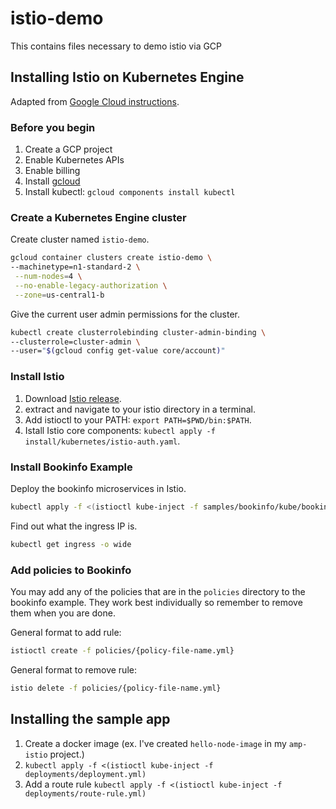 # istio-demo
This contains files necessary to demo istio via GCP

## Installing Istio on Kubernetes Engine
Adapted from [Google Cloud instructions](https://cloud.google.com/kubernetes-engine/docs/tutorials/istio-on-gke).

### Before you begin
1. Create a GCP project
2. Enable Kubernetes APIs
3. Enable billing
4. Install [gcloud](https://cloud.google.com/sdk/docs/quickstart-linux)
5. Install kubectl:  `gcloud components install kubectl`

### Create a Kubernetes Engine cluster
Create cluster named `istio-demo`.
```bash
gcloud container clusters create istio-demo \
--machinetype=n1-standard-2 \
 --num-nodes=4 \
 --no-enable-legacy-authorization \
 --zone=us-central1-b
```
Give the current user admin permissions for the cluster.
```bash
kubectl create clusterrolebinding cluster-admin-binding \
--clusterrole=cluster-admin \
--user="$(gcloud config get-value core/account)"
```

### Install Istio
1. Download [Istio release](https://github.com/istio/istio/releases).
2. extract and navigate to your istio directory in a terminal.
2. Add istioctl to your PATH: `export PATH=$PWD/bin:$PATH`.
3. Istall Istio core components: `kubectl apply -f install/kubernetes/istio-auth.yaml`.

### Install Bookinfo Example
Deploy the bookinfo microservices in Istio.
```bash
kubectl apply -f <(istioctl kube-inject -f samples/bookinfo/kube/bookinfo.yaml)
```
Find out what the ingress IP is.
```bash
kubectl get ingress -o wide
```

### Add policies to Bookinfo
You may add any of the policies that are in the `policies` directory to the bookinfo example. They work best individually so remember to remove them when you are done.

General format to add rule:
```bash
istioctl create -f policies/{policy-file-name.yml}
```
General format to remove rule:
```bash
istio delete -f policies/{policy-file-name.yml}
```
## Installing the sample app
1. Create a docker image (ex. I've created `hello-node-image` in my `amp-istio` project.)
2. `kubectl apply -f <(istioctl kube-inject -f deployments/deployment.yml)`
3. Add a route rule `kubectl apply -f <(istioctl kube-inject -f deployments/route-rule.yml)`
